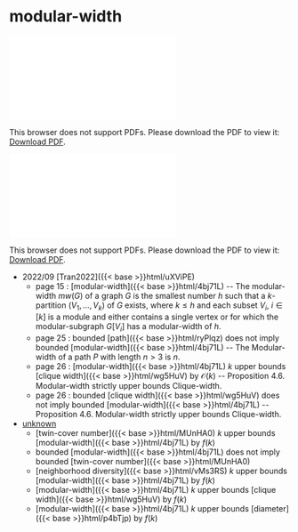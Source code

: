 # modular-width




<object data="../local_4bj71L.pdf" type="application/pdf" width="100%" height="480px"><embed src="../local_4bj71L.pdf"><p>This browser does not support PDFs. Please download the PDF to view it: <a href="../local_4bj71L.pdf">Download PDF</a>.</p></embed></object>


<object data="../inclusions_4bj71L.pdf" type="application/pdf" width="100%" height="480px"><embed src="../inclusions_4bj71L.pdf"><p>This browser does not support PDFs. Please download the PDF to view it: <a href="../inclusions_4bj71L.pdf">Download PDF</a>.</p></embed></object>

* 2022/09 [Tran2022]({{< base >}}html/uXViPE)
    * page 15 : [modular-width]({{< base >}}html/4bj71L) -- The modular-width $mw(G)$ of a graph $G$ is the smallest number $h$ such that a $k$-partition $(V_1,\dots,V_k)$ of $G$ exists, where $k \le h$ and each subset $V_i$, $i \in [k]$ is a module and either contains a single vertex or for which the modular-subgraph $G[V_i]$ has a modular-width of $h$.
    * page 25 : bounded [path]({{< base >}}html/ryPlqz) does not imply bounded [modular-width]({{< base >}}html/4bj71L) -- The Modular-width of a path $P$ with length $n > 3$ is $n$.
    * page 26 : [modular-width]({{< base >}}html/4bj71L) $k$ upper bounds [clique width]({{< base >}}html/wg5HuV) by $\mathcal O(k)$ -- Proposition 4.6. Modular-width strictly upper bounds Clique-width.
    * page 26 : bounded [clique width]({{< base >}}html/wg5HuV) does not imply bounded [modular-width]({{< base >}}html/4bj71L) -- Proposition 4.6. Modular-width strictly upper bounds Clique-width.
*  [unknown](#)
    * [twin-cover number]({{< base >}}html/MUnHA0) $k$ upper bounds [modular-width]({{< base >}}html/4bj71L) by $f(k)$
    * bounded [modular-width]({{< base >}}html/4bj71L) does not imply bounded [twin-cover number]({{< base >}}html/MUnHA0)
    * [neighborhood diversity]({{< base >}}html/vMs3RS) $k$ upper bounds [modular-width]({{< base >}}html/4bj71L) by $f(k)$
    * [modular-width]({{< base >}}html/4bj71L) $k$ upper bounds [clique width]({{< base >}}html/wg5HuV) by $f(k)$
    * [modular-width]({{< base >}}html/4bj71L) $k$ upper bounds [diameter]({{< base >}}html/p4bTjp) by $f(k)$